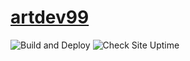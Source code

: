 # [artdev99](https://artdev99.github.io/)

![Build and Deploy](https://github.com/artdev99/artdev99.github.io/actions/workflows/main.yml/badge.svg?branch=main&event=push)
![Check Site Uptime](https://github.com/artdev99/artdev99.github.io/actions/workflows/uptime.yml/badge.svg?branch=main&event=push)
